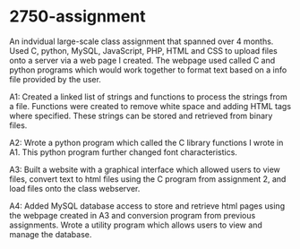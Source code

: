 # 2750-assignment
An indvidual large-scale class assignment that spanned over 4 months. Used C, python, MySQL, JavaScript, PHP, HTML and CSS to upload files onto a server via a web page I created. The webpage used called C and python programs which would work together to format text based on a info file provided by the user. 

A1: Created a linked list of strings and functions to process the strings from a file. Functions were created to remove white space and adding HTML tags where specified. These strings can be stored and retrieved from binary files. 

A2: Wrote a python program which called the C library functions I wrote in A1. This python program further changed font characteristics. 

A3: Built a website with a graphical interface which allowed users to view files, convert text to html files using the C program from assignment 2, and load files onto the class webserver. 

A4: Added MySQL database access to store and retrieve html pages using the webpage created in A3 and conversion program from previous assignments. Wrote a utility program which allows users to view and manage the database. 
